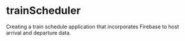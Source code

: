 # trainScheduler
Creating a train schedule application that incorporates Firebase to host arrival and departure data.
